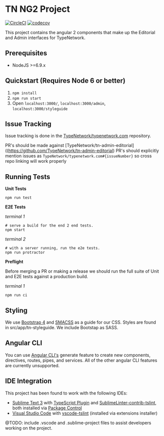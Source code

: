 # TN NG2 Project

[![CircleCI](https://circleci.com/gh/TypeNetwork/tn-admin-editorial.svg?style=shield&circle-token=7d7eaf4f2e884ef841038b1b0767c2ebec293d72)](https://circleci.com/gh/TypeNetwork/tn-admin-editorial)
[![codecov](https://codecov.io/gh/TypeNetwork/tn-admin-editorial/branch/master/graph/badge.svg?token=E3dSKH8Vpt)](https://codecov.io/gh/TypeNetwork/tn-admin-editorial)

This project contains the angular 2 components that make up the Editorial and Admin interfaces for TypeNetwork.

## Prerequisites

* NodeJS  >=6.9.x

## Quickstart (Requires Node 6 or better)

1. `npm install`
1. `npm run start`
1. Open `localhost:3000/`,  `localhost:3000/admin`, `localhost:3000/styleguide`

## Issue Tracking

Issue tracking is done in the [TypeNetwork/typenetwork.com](https://github.com/TypeNetwork/typenetwork.com) repository.

PR's should be made against [TypeNetwork/tn-admin-editorial]((https://github.com/TypeNetwork/tn-admin-editorial)
PR's should explicitly mention issues as ```TypeNetwork/typenetwork.com#{issueNumber}``` so cross repo linking will work properly

## Running Tests

**Unit Tests**
```
npm run test
```

**E2E Tests**

*terminal 1*
```
# serve a build for the end 2 end tests.
npm start
```

*terminal 2*
```
# with a server running, run the e2e tests.
npm run protractor
```

**Preflight**

Before merging a PR or making a release we should run the full suite of Unit and E2E tests against a production build.

*terminal 1*
```
npm run ci
```

## Styling

We use [Bootstrap 4](https://v4-alpha.getbootstrap.com/getting-started/introduction/) and [SMACSS](https://smacss.com/) as a guide for our CSS. Styles
are found in src/app/tn-styleguide. We include Bootstap as SASS.

## Angular CLI

You can use [Angular CLI's](https://cli.angular.io/) generate feature to create new components, directives, routes, pipes, and services. All of the other angular CLI features are currently
unsupported.

## IDE Integration

This project has been found to work with the following IDEs:

- [Sublime Text 3](https://www.sublimetext.com/3) with [TypeScript Plugin](https://github.com/Microsoft/TypeScript-Sublime-Plugin) and [SublimeLinter-contrib-tslint](https://github.com/lavrton/SublimeLinter-contrib-tslint), both installed via [Package Control](https://packagecontrol.io/installation)
- [Visual Studio Code](https://code.visualstudio.com) with [vscode-tslint](https://github.com/Microsoft/vscode-tslint) (installed via extensions installer)

@TODO: include .vscode and .sublime-project files to assist developers working on the project.
